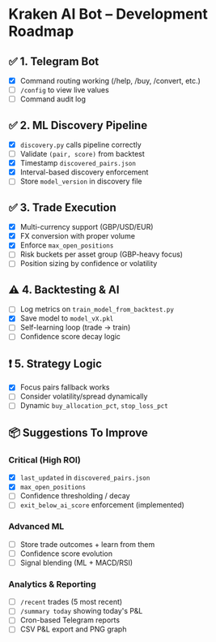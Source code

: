 
# Kraken AI Bot – Development Roadmap

## ✅ 1. Telegram Bot
- [x] Command routing working (/help, /buy, /convert, etc.)
- [ ] `/config` to view live values
- [ ] Command audit log

## ✅ 2. ML Discovery Pipeline
- [x] `discovery.py` calls pipeline correctly
- [ ] Validate `(pair, score)` from backtest
- [x] Timestamp `discovered_pairs.json`
- [x] Interval-based discovery enforcement
- [ ] Store `model_version` in discovery file

## ✅ 3. Trade Execution
- [x] Multi-currency support (GBP/USD/EUR)
- [x] FX conversion with proper volume
- [x] Enforce `max_open_positions`
- [ ] Risk buckets per asset group (GBP-heavy focus)
- [ ] Position sizing by confidence or volatility

## ⚠️ 4. Backtesting & AI
- [ ] Log metrics on `train_model_from_backtest.py`
- [x] Save model to `model_vX.pkl`
- [ ] Self-learning loop (trade → train)
- [ ] Confidence score decay logic

## ❗ 5. Strategy Logic
- [x] Focus pairs fallback works
- [ ] Consider volatility/spread dynamically
- [ ] Dynamic `buy_allocation_pct`, `stop_loss_pct`

## 📦 Suggestions To Improve

### Critical (High ROI)
- [x] `last_updated` in `discovered_pairs.json`
- [x] `max_open_positions`
- [ ] Confidence thresholding / decay
- [ ] `exit_below_ai_score` enforcement (implemented)

### Advanced ML
- [ ] Store trade outcomes + learn from them
- [ ] Confidence score evolution
- [ ] Signal blending (ML + MACD/RSI)

### Analytics & Reporting
- [ ] `/recent` trades (5 most recent)
- [ ] `/summary today` showing today's P&L
- [ ] Cron-based Telegram reports
- [ ] CSV P&L export and PNG graph
